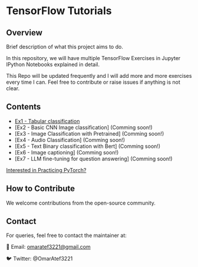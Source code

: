 # TensorFlow Tutorials

## Overview

Brief description of what this project aims to do.

In this repository, we will have multiple TensorFlow Exercises in Jupyter IPython Notebooks explained in detail.

This Repo will be updated frequently and I will add more and more exercises every time I can. Feel free to contribute or raise issues if anything is not clear.

## Contents

- [Ex1 - Tabular classification](https://github.com/omaratef3221/tensorflow_tutorials/blob/main/TF_Ex_1_Tabular_Classification.ipynb)
- [Ex2 - Basic CNN Image classification] (Comming soon!)
- [Ex3 - Image Classification with Pretrained] (Comming soon!)
- [Ex4 - Audio Classification] (Comming soon!)
- [Ex5 - Text Binary classification with Bert] (Comming soon!)
- [Ex6 - Image captioning] (Comming soon!)
- [Ex7 - LLM fine-tuning for question answering] (Comming soon!)


[Interested in Practicing PyTorch?](https://github.com/omaratef3221/pytorch_tutorials)

## How to Contribute

We welcome contributions from the open-source community.

## Contact

For queries, feel free to contact the maintainer at:

📧 Email: omaratef3221@gmail.com

🐦 Twitter: @OmarAtef3221
